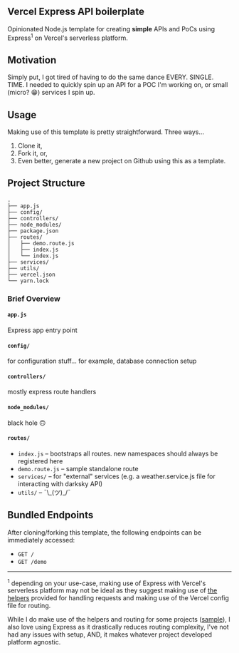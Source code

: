 ## Vercel Express API boilerplate

Opinionated Node.js template for creating **simple** APIs and PoCs using Express<sup>1</sup> on Vercel's serverless platform.

## Motivation

Simply put, I got tired of having to do the same dance EVERY. SINGLE. TIME. I needed to quickly spin up an API for a POC I'm working on, or small (micro? 😁) services I spin up.

## Usage

Making use of this template is pretty straightforward. Three ways...

1. Clone it,
2. Fork it, or,
3. Even better, generate a new project on Github using this as a template.

## Project Structure

```
.
├── app.js
├── config/
├── controllers/
├── node_modules/
├── package.json
├── routes/
│   ├── demo.route.js
│   ├── index.js
│   └── index.js
├── services/
├── utils/
├── vercel.json
└── yarn.lock
```

### Brief Overview

#### `app.js`

Express app entry point

#### `config/`

for configuration stuff... for example, database connection setup

#### `controllers/`

mostly express route handlers

#### `node_modules/`

black hole 🙃

#### `routes/`

* `index.js` – bootstraps all routes. new namespaces should always be registered here
* `demo.route.js` – sample standalone route
* `services/` – for "external" services (e.g. a weather.service.js file for interacting with darksky API)
* `utils/` – ¯\\\_(ツ)\_/¯

## Bundled Endpoints

After cloning/forking this template, the following endpoints can be immediately accessed:

* `GET /`
* `GET /demo`

---

<sup>1</sup> depending on your use-case, making use of Express with Vercel's serverless platform may not be ideal as they suggest making use of [the helpers](https://vercel.com/blog/vercel-node-helpers) provided for handling requests and making use of the Vercel config file for routing. 

While I do make use of the helpers and routing for some projects ([sample](https://gist.github.com/akhilome/ebcc2aa8b03a8377f6eff9ddaff9093b)), I also love using Express as it drastically reduces routing complexity, I've not had any issues with setup, AND, it makes whatever project developed platform agnostic.
